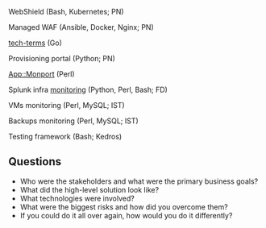 WebShield (Bash, Kubernetes; PN)

Managed WAF (Ansible, Docker, Nginx; PN)

[tech-terms](https://github.com/jreisinger/tech-terms) (Go)

Provisioning portal (Python; PN)

[App::Monport](https://github.com/jreisinger/monitor2) (Perl)

Splunk infra [monitoring](https://github.com/jreisinger/monitor2) (Python, Perl, Bash; FD)

VMs monitoring (Perl, MySQL; IST)

Backups monitoring (Perl, MySQL; IST)

Testing framework (Bash; Kedros)

## Questions

* Who were the stakeholders and what were the primary business goals?
* What did the high-level solution look like?
* What technologies were involved?
* What were the biggest risks and how did you overcome them?
* If you could do it all over again, how would you do it differently?
